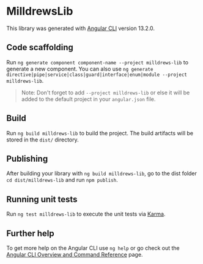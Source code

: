 # MilldrewsLib

This library was generated with [Angular CLI](https://github.com/angular/angular-cli) version 13.2.0.

## Code scaffolding

Run `ng generate component component-name --project milldrews-lib` to generate a new component. You can also use `ng generate directive|pipe|service|class|guard|interface|enum|module --project milldrews-lib`.
> Note: Don't forget to add `--project milldrews-lib` or else it will be added to the default project in your `angular.json` file. 

## Build

Run `ng build milldrews-lib` to build the project. The build artifacts will be stored in the `dist/` directory.

## Publishing

After building your library with `ng build milldrews-lib`, go to the dist folder `cd dist/milldrews-lib` and run `npm publish`.

## Running unit tests

Run `ng test milldrews-lib` to execute the unit tests via [Karma](https://karma-runner.github.io).

## Further help

To get more help on the Angular CLI use `ng help` or go check out the [Angular CLI Overview and Command Reference](https://angular.io/cli) page.
